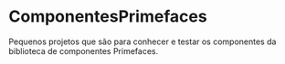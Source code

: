 # ComponentesPrimefaces
Pequenos projetos que são para conhecer e testar os componentes da biblioteca de componentes Primefaces.
